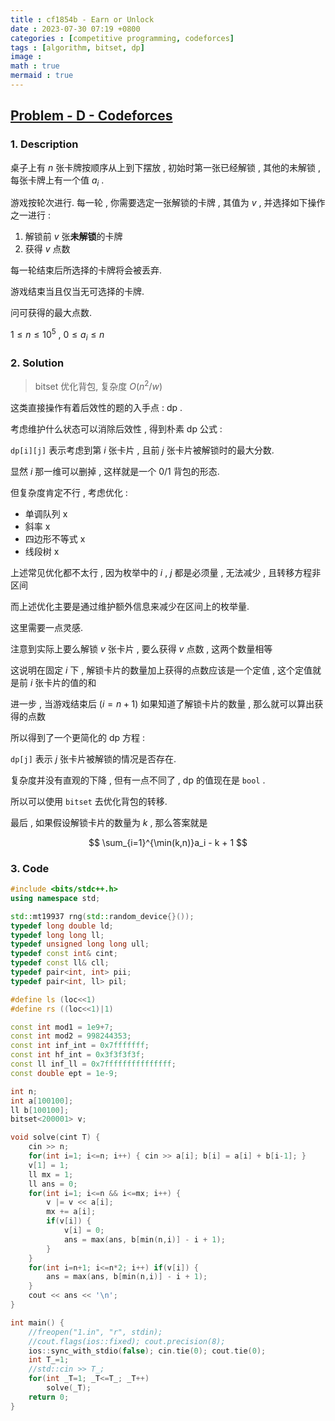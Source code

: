 ```yaml
---
title : cf1854b - Earn or Unlock
date : 2023-07-30 07:19 +0800
categories : [competitive programming, codeforces]
tags : [algorithm, bitset, dp]
image :
math : true
mermaid : true
---
```


## [Problem - D - Codeforces](https://codeforces.com/contest/1855/problem/D)

### 1. Description

桌子上有 $n$ 张卡牌按顺序从上到下摆放 , 初始时第一张已经解锁 , 其他的未解锁 , 每张卡牌上有一个值 $a_i$ .

游戏按轮次进行. 每一轮 , 你需要选定一张解锁的卡牌 , 其值为 $v$ , 并选择如下操作之一进行 :

1. 解锁前 $v$ 张**未解锁**的卡牌
2. 获得 $v$ 点数

每一轮结束后所选择的卡牌将会被丢弃.

游戏结束当且仅当无可选择的卡牌.

问可获得的最大点数.

$1 \leq n \leq 10^5$ , $0 \leq a_i \leq n$

### 2. Solution

> bitset 优化背包, 复杂度 $O(n^2/w)$

这类直接操作有着后效性的题的入手点 : dp .

考虑维护什么状态可以消除后效性 , 得到朴素 dp 公式 :

`dp[i][j]` 表示考虑到第 $i$ 张卡片 , 且前 $j$ 张卡片被解锁时的最大分数.

显然 $i$ 那一维可以删掉 , 这样就是一个 0/1 背包的形态.

但复杂度肯定不行 , 考虑优化 :

- 单调队列 x
- 斜率 x
- 四边形不等式 x
- 线段树 x

上述常见优化都不太行 , 因为枚举中的 $i$ , $j$ 都是必须量 , 无法减少 , 且转移方程非区间

而上述优化主要是通过维护额外信息来减少在区间上的枚举量.

这里需要一点灵感.

注意到实际上要么解锁 $v$ 张卡片 , 要么获得 $v$ 点数 , 这两个数量相等

这说明在固定 $i$ 下 , 解锁卡片的数量加上获得的点数应该是一个定值 , 这个定值就是前 $i$ 张卡片的值的和

进一步 , 当游戏结束后 ($i=n+1$) 如果知道了解锁卡片的数量 , 那么就可以算出获得的点数

所以得到了一个更简化的 dp 方程 :

`dp[j]`  表示 $j$ 张卡片被解锁的情况是否存在.

复杂度并没有直观的下降 , 但有一点不同了 , dp 的值现在是 `bool` .

所以可以使用 `bitset` 去优化背包的转移.

最后 , 如果假设解锁卡片的数量为 $k$ , 那么答案就是

$$
\sum_{i=1}^{\min(k,n)}a_i - k + 1
$$

### 3. Code

```cpp
#include <bits/stdc++.h>
using namespace std;

std::mt19937 rng(std::random_device{}());
typedef long double ld;
typedef long long ll;
typedef unsigned long long ull;
typedef const int& cint;
typedef const ll& cll;
typedef pair<int, int> pii;
typedef pair<int, ll> pil;

#define ls (loc<<1)
#define rs ((loc<<1)|1)

const int mod1 = 1e9+7;
const int mod2 = 998244353;
const int inf_int = 0x7fffffff;
const int hf_int = 0x3f3f3f3f;
const ll inf_ll = 0x7fffffffffffffff;
const double ept = 1e-9;

int n;
int a[100100];
ll b[100100];
bitset<200001> v;

void solve(cint T) {
    cin >> n;
    for(int i=1; i<=n; i++) { cin >> a[i]; b[i] = a[i] + b[i-1]; }
    v[1] = 1;
    ll mx = 1;
    ll ans = 0;
    for(int i=1; i<=n && i<=mx; i++) {
        v |= v << a[i];
        mx += a[i];
        if(v[i]) {
            v[i] = 0;
            ans = max(ans, b[min(n,i)] - i + 1);
        }
    }
    for(int i=n+1; i<=n*2; i++) if(v[i]) {
        ans = max(ans, b[min(n,i)] - i + 1);
    }
    cout << ans << '\n';
}

int main() {
    //freopen("1.in", "r", stdin);
    //cout.flags(ios::fixed); cout.precision(8);
    ios::sync_with_stdio(false); cin.tie(0); cout.tie(0);
    int T_=1;
    //std::cin >> T_;
    for(int _T=1; _T<=T_; _T++)
        solve(_T);
    return 0;
}
```

